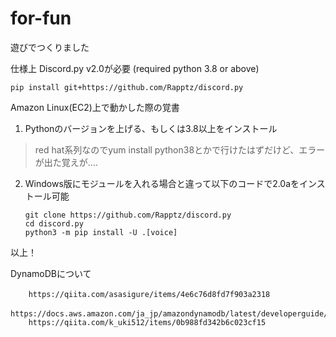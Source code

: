 # for-fun
遊びでつくりました

仕様上 Discord.py v2.0が必要 (required python 3.8 or above)

` pip install git+https://github.com/Rapptz/discord.py `

Amazon Linux(EC2)上で動かした際の覚書

1. Pythonのバージョンを上げる、もしくは3.8以上をインストール
>red hat系列なのでyum install python38とかで行けたはずだけど、エラーが出た覚えが....

2. Windows版にモジュールを入れる場合と違って以下のコードで2.0aをインストール可能

    `git clone https://github.com/Rapptz/discord.py`  
    `cd discord.py`  
    `python3 -m pip install -U .[voice]`

以上！

DynamoDBについて

        https://qiita.com/asasigure/items/4e6c76d8fd7f903a2318　　
        https://docs.aws.amazon.com/ja_jp/amazondynamodb/latest/developerguide/GettingStarted.html　　
        https://qiita.com/k_uki512/items/0b988fd342b6c023cf15